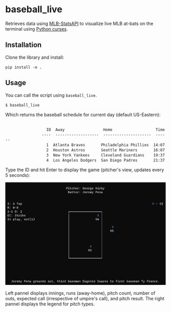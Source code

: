 # baseball_live
Retrieves data using [MLB-StatsAPI](https://github.com/toddrob99/MLB-StatsAPI) to visualize live MLB at-bats 
on the terminal using [Python curses](https://docs.python.org/3/library/curses.html).

## Installation
Clone the library and install:
```
pip install -e .
```
## Usage
You can call the script using `baseball_live`. 
```
$ baseball_live
```
Which returns the baseball schedule for current day (default US-Eastern):
```

                  ID  Away                 Home                   Time
                ----  -------------------  ---------------------  ------
                  1  Atlanta Braves       Philadelphia Phillies  14:07
                  2  Houston Astros       Seattle Mariners       16:07
                  3  New York Yankees     Cleveland Guardians    19:37
                  4  Los Angeles Dodgers  San Diego Padres       21:37

```
Type the ID and hit Enter to display the game (pitcher's view, updates every 5 seconds):
<p align="center">
  <img src="figures/example.png" alt="Sublime's custom image"/>
</p>   
Left pannel displays innings, runs (away-home), pitch count, number of outs,
expected call (irrespective of umpire's call), and pitch result. The right pannel
displays the legend for pitch types.
